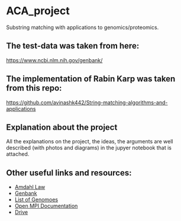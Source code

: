# ACA_project
Substring matching with applications to genomics/proteomics.


## The test-data was taken from here:
<a href="https://www.ncbi.nlm.nih.gov/genbank/">https://www.ncbi.nlm.nih.gov/genbank/</a>

## The implementation of Rabin Karp was taken from this repo:

<a href="https://github.com/avinashk442/String-matching-algorithms-and-applications">https://github.com/avinashk442/String-matching-algorithms-and-applications</a>

## Explanation about the project

All the explanations on the project, the ideas, the arguments are well described (with photos and diagrams) in the jupyer notebook that is attached.

## Other useful links and resources:
* <a href="https://en.wikipedia.org/wiki/Amdahl%27s_law">Amdahl Law</a>
* <a href="https://www.ncbi.nlm.nih.gov/genbank/">Genbank</a>
* <a href="https://en.wikipedia.org/wiki/Genome">List of Genomoes</a>
* <a href="https://www.open-mpi.org/doc/v4.1/">Open MPI Documentation</a>
* <a href="https://drive.google.com/drive/folders/1i3BT1cYYn8K2EbuV4GppJf4Ieq0yAkxB?usp=sharing">Drive</a>



